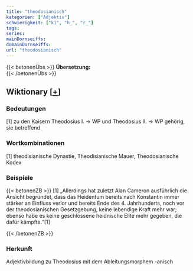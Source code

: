 ```yaml
---
title: "theodosianisch"
kategorien: ["Adjektiv"]
schwierigkeit: ["k1", "h_", "r_"]
tags:
series:
mainDornseiffs:
domainDornseiffs:
url: "theodosianisch"
---
```


{{< betonenÜbs >}}
**Übersetzung:**  
{{< /betonenÜbs >}}

## Wiktionary [[+](https://de.wiktionary.org/wiki/theodosianisch)]

### Bedeutungen
[1] zu den Kaisern Theodosius I. → WP und Theodosius II. → WP gehörig, sie betreffend  

### Wortkombinationen
[1] theodisianische Dynastie, Theodisianische Mauer, Theodosianische Kodex  

### Beispiele
{{< betonenZB >}}
[1] „Allerdings hat zuletzt Alan Cameron ausführlich die Ansicht begründet, dass das Heidentum bereits nach Konstantin immer stärker an Einfluss verlor und bereits Ende des 4. Jahrhunderts, noch vor der theodosianischen Gesetzgebung, keine lebendige Kraft mehr war; ebenso habe es keine geschlossene heidnische Elite mehr gegeben, die dafür kämpfte.“[1]  

{{< /betonenZB >}}
### Herkunft
Adjektivbildung zu Theodosius mit dem Ableitungsmorphem -anisch  


